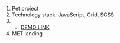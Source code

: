 1. Pet project
2. Technology stack: JavaScript, Grid, SCSS
3. - [DEMO LINK](https://DimaKobzar7.github.io/The_MET/)
4. MET landing
